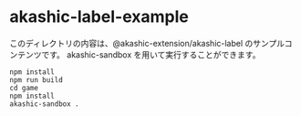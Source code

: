 # akashic-label-example

このディレクトリの内容は、@akashic-extension/akashic-label のサンプルコンテンツです。
akashic-sandbox を用いて実行することができます。

```
npm install
npm run build
cd game
npm install
akashic-sandbox .
```

